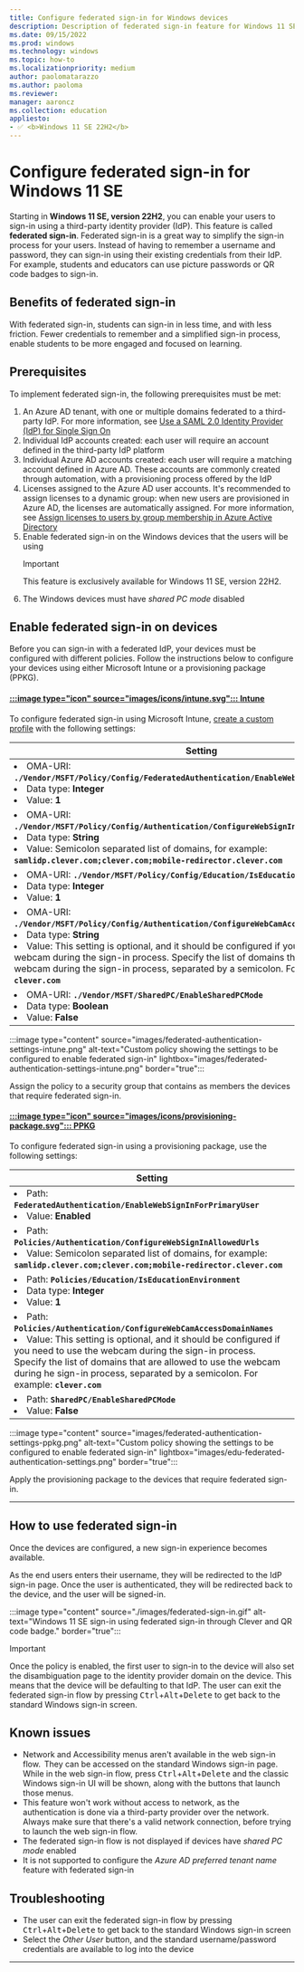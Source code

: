 ```yaml
---
title: Configure federated sign-in for Windows devices
description: Description of federated sign-in feature for Windows 11 SE and how to configure it via Intune
ms.date: 09/15/2022
ms.prod: windows
ms.technology: windows
ms.topic: how-to
ms.localizationpriority: medium
author: paolomatarazzo
ms.author: paoloma
ms.reviewer:
manager: aaroncz
ms.collection: education
appliesto:
- ✅ <b>Windows 11 SE 22H2</b>
---
```


<!-- MAXADO-6286399 -->
# Configure federated sign-in for Windows 11 SE

Starting in **Windows 11 SE, version 22H2**, you can enable your users to sign-in using a third-party identity provider (IdP). This feature is called **federated sign-in**. Federated sign-in is a great way to simplify the sign-in process for your users. Instead of having to remember a username and password, they can sign-in using their existing credentials from their IdP. For example, students and educators can use picture passwords or QR code badges to sign-in.

## Benefits of federated sign-in

With federated sign-in, students can sign-in in less time, and with less friction.
Fewer credentials to remember and a simplified sign-in process, enable students to be more engaged and focused on learning.

## Prerequisites

To implement federated sign-in, the following prerequisites must be met:

1. An Azure AD tenant, with one or multiple domains federated to a third-party IdP. For more information, see [Use a SAML 2.0 Identity Provider (IdP) for Single Sign On][AZ-1]
1. Individual IdP accounts created: each user will require an account defined in the third-party IdP platform
1. Individual Azure AD accounts created: each user will require a matching account defined in Azure AD. These accounts are commonly created through automation, with a provisioning process offered by the IdP
1. Licenses assigned to the Azure AD user accounts. It's recommended to assign licenses to a dynamic group: when new users are provisioned in Azure AD, the licenses are automatically assigned. For more information, see [Assign licenses to users by group membership in Azure Active Directory][AZ-2]
1. Enable federated sign-in on the Windows devices that the users will be using
    > [!IMPORTANT]
    > This feature is exclusively available for Windows 11 SE, version 22H2.
1. The Windows devices must have *shared PC mode* disabled

## Enable federated sign-in on devices

Before you can sign-in with a federated IdP, your devices must be configured with different policies. Follow the instructions below to configure your devices using either Microsoft Intune or a provisioning package (PPKG).

#### [:::image type="icon" source="images/icons/intune.svg"::: **Intune**](#tab/intune)

To configure federated sign-in using Microsoft Intune, [create a custom profile][MEM-1] with the following settings:

| Setting |
|--------|
| <li> OMA-URI: **`./Vendor/MSFT/Policy/Config/FederatedAuthentication/EnableWebSignInForPrimaryUser`** </li><li>Data type: **Integer** </li><li>Value: **1**</li>|
| <li> OMA-URI: **`./Vendor/MSFT/Policy/Config/Authentication/ConfigureWebSignInAllowedUrls`** </li><li>Data type: **String** </li><li>Value: Semicolon separated list of domains, for example: **`samlidp.clever.com;clever.com;mobile-redirector.clever.com`**</li>|
| <li> OMA-URI: **`./Vendor/MSFT/Policy/Config/Education/IsEducationEnvironment`** </li><li>Data type: **Integer** </li><li>Value: **1**</li>|
| <li> OMA-URI: **`./Vendor/MSFT/Policy/Config/Authentication/ConfigureWebCamAccessDomainNames`** </li><li>Data type: **String** </li><li>Value: This setting is optional, and it should be configured if you need to use the webcam during the sign-in process. Specify the list of domains that re llowed to use the webcam during the sign-in process, separated by a semicolon. For example: **`clever.com`**</li>|
| <li> OMA-URI: **`./Vendor/MSFT/SharedPC/EnableSharedPCMode`** </li><li>Data type: **Boolean** </li><li>Value: **False**</li>|

:::image type="content" source="images/federated-authentication-settings-intune.png" alt-text="Custom policy showing the settings to be configured to enable federated sign-in" lightbox="images/federated-authentication-settings-intune.png" border="true":::

Assign the policy to a security group that contains as members the devices that require federated sign-in.

#### [:::image type="icon" source="images/icons/provisioning-package.svg"::: **PPKG**](#tab/ppkg)

To configure federated sign-in using a provisioning package, use the following settings:

| Setting |
|--------|
| <li> Path: **`FederatedAuthentication/EnableWebSignInForPrimaryUser`** </li><li>Value: **Enabled**</li>|
| <li> Path: **`Policies/Authentication/ConfigureWebSignInAllowedUrls`** </li><li>Value: Semicolon separated list of domains, for example: **`samlidp.clever.com;clever.com;mobile-redirector.clever.com`**</li>|
| <li> Path: **`Policies/Education/IsEducationEnvironment`** </li><li>Data type: **Integer** </li><li>Value: **1**</li>|
| <li> Path: **`Policies/Authentication/ConfigureWebCamAccessDomainNames`** </li><li>Value: This setting is optional, and it should be configured if you need to use the webcam during the sign-in process. Specify the list of domains that are allowed to use the webcam during he sign-in process, separated by a semicolon. For example: **`clever.com`**</li>|
| <li> Path: **`SharedPC/EnableSharedPCMode`** </li><li>Value: **False**</li>|

:::image type="content" source="images/federated-authentication-settings-ppkg.png" alt-text="Custom policy showing the settings to be configured to enable federated sign-in" lightbox="images/edu-federated-authentication-settings.png" border="true":::

Apply the provisioning package to the devices that require federated sign-in.

---

## How to use federated sign-in

Once the devices are configured, a new sign-in experience becomes available.

As the end users enters their username, they will be redirected to the IdP sign-in page. Once the user is authenticated, they will be redirected back to the device, and the user will be signed-in.

:::image type="content" source="./images/federated-sign-in.gif" alt-text="Windows 11 SE sign-in using federated sign-in through Clever and QR code badge." border="true":::

> [!IMPORTANT]
> Once the policy is enabled, the first user to sign-in to the device will also set the disambiguation page to the identity provider domain on the device. This means that the device will be defaulting to that IdP. The user can exit the federated sign-in flow by pressing <kbd>Ctrl</kbd>+<kbd>Alt</kbd>+<kbd>Delete</kbd> to get back to the standard Windows sign-in screen.

## Known issues

- Network and Accessibility menus aren't available in the web sign-in flow.  They can be accessed on the standard Windows sign-in page. While in the web sign-in flow, press <kbd>Ctrl</kbd>+<kbd>Alt</kbd>+<kbd>Delete</kbd> and the classic Windows sign-in UI will be shown, along with the buttons that launch those menus.  
- This feature won't work without access to network, as the authentication is done via a third-party provider over the network. Always make sure that there's a valid network connection, before trying to launch the web sign-in flow.
- The federated sign-in flow is not displayed if devices have *shared PC mode* enabled
- It is not supported to configure the *Azure AD preferred tenant name* feature with federated sign-in

## Troubleshooting

- The user can exit the federated sign-in flow by pressing <kbd>Ctrl</kbd>+<kbd>Alt</kbd>+<kbd>Delete</kbd> to get back to the standard Windows sign-in screen
- Select the *Other User* button, and the standard username/password credentials are available to log into the device

-----------

[MEM-1]: /mem/intune/configuration/custom-settings-windows-10

[AZ-1]: /azure/active-directory/hybrid/how-to-connect-fed-saml-idp
[AZ-2]: /azure/active-directory/enterprise-users/licensing-groups-assign